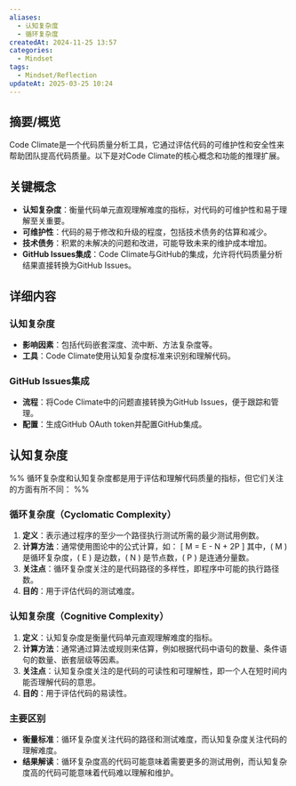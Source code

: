 ```yaml
---
aliases:
  - 认知复杂度
  - 循环复杂度
createdAt: 2024-11-25 13:57
categories:
  - Mindset
tags:
  - Mindset/Reflection
updateAt: 2025-03-25 10:24
---
```



## 摘要/概览

Code Climate是一个代码质量分析工具，它通过评估代码的可维护性和安全性来帮助团队提高代码质量。以下是对Code Climate的核心概念和功能的推理扩展。

## 关键概念

- **认知复杂度**：衡量代码单元直观理解难度的指标，对代码的可维护性和易于理解至关重要。
- **可维护性**：代码的易于修改和升级的程度，包括技术债务的估算和减少。
- **技术债务**：积累的未解决的问题和改进，可能导致未来的维护成本增加。
- **GitHub Issues集成**：Code Climate与GitHub的集成，允许将代码质量分析结果直接转换为GitHub Issues。

## 详细内容

### 认知复杂度

- **影响因素**：包括代码嵌套深度、流中断、方法复杂度等。
- **工具**：Code Climate使用认知复杂度标准来识别和理解代码。

### GitHub Issues集成

- **流程**：将Code Climate中的问题直接转换为GitHub Issues，便于跟踪和管理。
- **配置**：生成GitHub OAuth token并配置GitHub集成。


## 认知复杂度

%% 循环复杂度和认知复杂度都是用于评估和理解代码质量的指标，但它们关注的方面有所不同： %%

### 循环复杂度（Cyclomatic Complexity）

1. **定义**：表示通过程序的至少一个路径执行测试所需的最少测试用例数。
2. **计算方法**：通常使用图论中的公式计算，如：
   [ M = E - N + 2P ]
   其中，( M ) 是循环复杂度，( E ) 是边数，( N ) 是节点数，( P ) 是连通分量数。
3. **关注点**：循环复杂度关注的是代码路径的多样性，即程序中可能的执行路径数。
4. **目的**：用于评估代码的测试难度。

### 认知复杂度（Cognitive Complexity）

1. **定义**：认知复杂度是衡量代码单元直观理解难度的指标。
2. **计算方法**：通常通过算法或规则来估算，例如根据代码中语句的数量、条件语句的数量、嵌套层级等因素。
3. **关注点**：认知复杂度关注的是代码的可读性和可理解性，即一个人在短时间内能否理解代码的意思。
4. **目的**：用于评估代码的易读性。

### 主要区别

- **衡量标准**：循环复杂度关注代码的路径和测试难度，而认知复杂度关注代码的理解难度。
- **结果解读**：循环复杂度高的代码可能意味着需要更多的测试用例，而认知复杂度高的代码可能意味着代码难以理解和维护。
